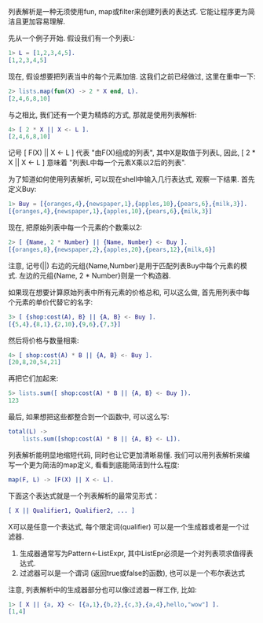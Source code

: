 
列表解析是一种无须使用fun, map或filter来创建列表的表达式. 它能让程序更为简洁且更加容易理解.

先从一个例子开始. 假设我们有一个列表L:

```erl
1> L = [1,2,3,4,5].
[1,2,3,4,5]
```

现在, 假设想要把列表当中的每个元素加倍. 这我们之前已经做过, 这里在重申一下:

```erl
2> lists.map(fun(X) -> 2 * X end, L).
[2,4,6,8,10]
```

与之相比, 我们还有一个更为精炼的方式, 那就是使用列表解析:

```erl
4> [ 2 * X || X <- L ].
[2,4,6,8,10]
```

记号 [ F(X) || X <- L ] 代表 "由F(X)组成的列表", 其中X是取值于列表L, 因此, [ 2 * X || X <- L ] 意味着 "列表L中每一个元素X乘以2后的列表".

为了知道如何使用列表解析, 可以现在shell中输入几行表达式, 观察一下结果. 首先定义Buy:

```erl
1> Buy = [{oranges,4},{newspaper,1},{apples,10},{pears,6},{milk,3}].
[{oranges,4},{newspaper,1},{apples,10},{pears,6},{milk,3}]
```

现在, 把原始列表中每一个元素的个数乘以2:

```erl
2> [ {Name, 2 * Number} || {Name, Number} <- Buy ].
[{oranges,8},{newspaper,2},{apples,20},{pears,12},{milk,6}]
```

注意, 记号(||) 右边的元组{Name,Number}是用于匹配列表Buy中每个元素的模式. 左边的元组{Name, 2 * Number}则是一个构造器.

如果现在想要计算原始列表中所有元素的价格总和, 可以这么做, 首先用列表中每个元素的单价代替它的名字:

```erl
3> [ {shop:cost(A), B} || {A, B} <- Buy ].
[{5,4},{8,1},{2,10},{9,6},{7,3}]
```

然后将价格与数量相乘:

```erl
4> [ shop:cost(A) * B || {A, B} <- Buy ].
[20,8,20,54,21]
```

再把它们加起来:

```erl
5> lists.sum([ shop:cost(A) * B || {A, B} <- Buy ]).
123
``` 

最后, 如果想把这些都整合到一个函数中, 可以这么写:

```erl
total(L) ->
    lists.sum([shop:cost(A) * B || {A, B} <- L]).
```

列表解析能明显地缩短代码, 同时也让它更加清晰易懂. 我们可以用列表解析来编写一个更为简洁的map定义, 看看到底能简洁到什么程度:

```erl
map(F, L) -> [F(X) || X <- L].
```

下面这个表达式就是一个列表解析的最常见形式：

```erl
[ X || Qualifier1, Qualifier2, ... ]
```

X可以是任意一个表达式, 每个限定词(qualifier) 可以是一个生成器或者是一个过滤器. 

1) 生成器通常写为Pattern<-ListExpr, 其中ListEpr必须是一个对列表项求值得表达式.
2) 过滤器可以是一个谓词 (返回true或false的函数), 也可以是一个布尔表达式

注意, 列表解析中的生成器部分也可以像过滤器一样工作, 比如:

```erl
1> [ X || {a, X} <- [{a,1},{b,2},{c,3},{a,4},hello,"wow"] ].
[1,4]
```







